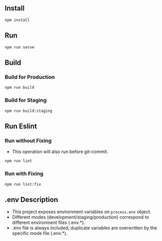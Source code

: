 ## Install

```shell
npm install
```

## Run

```shell
npm run serve
```

## Build

### Build for Production

```shell
npm run build
```

### Build for Staging

```shell
npm run build:staging
```

## Run Eslint

### Run without Fixing

- This operation will also run before git-commit.

```shell
npm run lint
```

### Run with Fixing

```shell
npm run lint:fix
```

## .env Description

- This project exposes environment variables on `process.env` object.
- Different modes (development/staging/production) correspond to different environment files (.env.\*).
- .env file is always included, duplicate variables are overwritten by the specific mode file (.env.\*).
